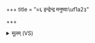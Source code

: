 +++
title = "०६ इन्द्रेन्द्र मनुष्याः\uf1a2३"

+++
<details><summary>मूलम् (VS)</summary>

इन्द्रे॑न्द्र मनु॒ष्याः३॒॑ परे॑हि॒ सं ह्यज्ञा॑स्था॒ वरु॑णैः संविदा॒नः।  
स त्वा॒यम॑ह्व॒त्स्वे स॒धस्थे॒ स दे॒वान्य॑क्ष॒त्स उ॑ कल्पया॒द्विशः॑ ॥
</details>